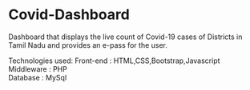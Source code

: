 # Covid-Dashboard
Dashboard that displays the live count of Covid-19 cases of Districts in Tamil Nadu and provides an e-pass for the user.

Technologies used:
Front-end : HTML,CSS,Bootstrap,Javascript    
Middleware : PHP    
Database : MySql
